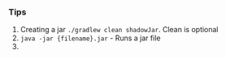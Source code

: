 ### Tips
1. Creating a jar `./gradlew clean shadowJar`. Clean is optional 
2. `java -jar {filename}.jar` - Runs a jar file
3. 